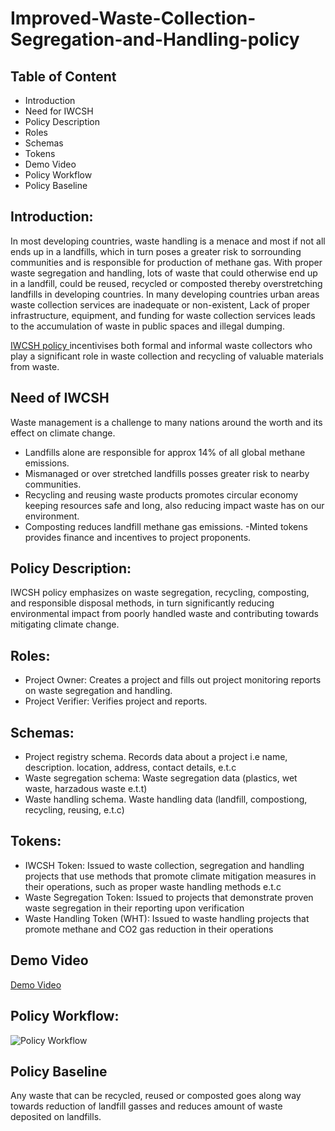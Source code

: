 # Improved-Waste-Collection-Segregation-and-Handling-policy

## Table of Content
- Introduction
- Need for IWCSH
- Policy Description
- Roles
- Schemas
- Tokens
- Demo Video
- Policy Workflow
- Policy Baseline


## Introduction:
In most developing countries, waste handling is a menace and most if not all ends up in a landfills, which in turn poses a greater risk to sorrounding communities and is responsible for  production of methane gas.
With proper waste segregation and handling, lots of waste that could otherwise end up in a landfill, could be reused, recycled or composted thereby overstretching landfills in developing countries.
In many developing countries  urban areas waste collection services are inadequate or non-existent, Lack of proper infrastructure, equipment, and funding for waste collection services leads to the accumulation of waste in public spaces and illegal dumping. 

[IWCSH policy ](https://github.com/kephothoX/guardian/tree/main) incentivises both formal and informal waste collectors who  play a significant role in waste collection and recycling of valuable materials from waste. 


## Need of IWCSH

Waste management is a challenge to many nations around the worth and its effect on climate change.
- Landfills alone are responsible for approx 14% of all global methane emissions.
- Mismanaged or over stretched landfills posses greater risk to nearby communities.
- Recycling and reusing waste products promotes circular economy keeping resources safe and long, also reducing impact waste has on our environment.
- Composting reduces landfill methane gas emissions.
-Minted tokens provides finance and incentives to project proponents.


## Policy Description:
IWCSH policy  emphasizes on waste segregation, recycling, composting, and responsible disposal methods, in turn significantly reducing  environmental impact  from poorly handled waste and contributing  towards mitigating climate change.


## Roles:

- Project Owner:  Creates a project and fills out project monitoring reports on waste segregation and handling.
- Project Verifier:  Verifies project and reports.

## Schemas:
- Project registry schema. Records data about a project i.e name, description. location, address, contact details,  e.t.c
- Waste segregation schema:  Waste segregation data (plastics, wet waste, harzadous waste e.t.t)
- Waste handling schema. Waste handling data (landfill, compostiong, recycling, reusing, e.t.c)

## Tokens:
-  IWCSH Token:   Issued to waste collection, segregation and  handling projects that use methods that promote climate mitigation measures in their operations, such as proper waste handling methods e.t.c
-  Waste Segregation Token: Issued to projects that demonstrate proven waste segregation in their reporting upon verification
-  Waste Handling Token (WHT): Issued to waste handling projects that promote methane and CO2 gas reduction in their operations



## Demo Video
[Demo Video](https://youtu.be/jkLSQY9-jTY)

## Policy Workflow:

![Policy Workflow]()

## Policy Baseline

Any waste that can be recycled, reused or composted goes along way towards reduction of landfill gasses and reduces amount of waste deposited on landfills.


